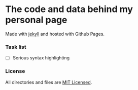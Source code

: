 # The code and data behind my personal page
Made with [jekyll](http://jekyllrb.com) and hosted with Github Pages.

### Task list

- [ ] Serious syntax highlighting

### License
All directories and files are [MIT Licensed](https://raw.githubusercontent.com/ertseyhan/ertseyhan.github.io/master/LICENSE).